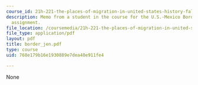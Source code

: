 ```yaml
---
course_id: 21h-221-the-places-of-migration-in-united-states-history-fall-2006
description: Memo from a student in the course for the U.S.-Mexico Border Relations
  assignment.
file_location: /coursemedia/21h-221-the-places-of-migration-in-united-states-history-fall-2006/768e179b16e1930889e7dea40e911fe4_border_jen.pdf
file_type: application/pdf
layout: pdf
title: border_jen.pdf
type: course
uid: 768e179b16e1930889e7dea40e911fe4

---
```

None